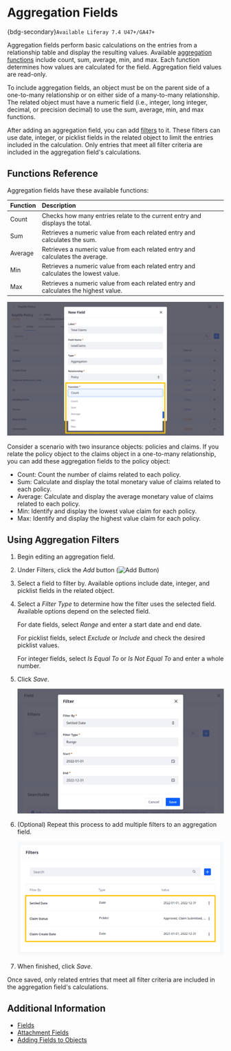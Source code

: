 # Aggregation Fields

{bdg-secondary}`Available Liferay 7.4 U47+/GA47+`

Aggregation fields perform basic calculations on the entries from a relationship table and display the resulting values. Available [aggregation functions](#functions-reference) include count, sum, average, min, and max. Each function determines how values are calculated for the field. Aggregation field values are read-only.

To include aggregation fields, an object must be on the parent side of a one-to-many relationship or on either side of a many-to-many relationship. The related object must have a numeric field (i.e., integer, long integer, decimal, or precision decimal) to use the sum, average, min, and max functions.

After adding an aggregation field, you can add [filters](#using-aggregation-filters) to it. These filters can use date, integer, or picklist fields in the related object to limit the entries included in the calculation. Only entries that meet all filter criteria are included in the aggregation field's calculations.

## Functions Reference

Aggregation fields have these available functions:

| Function | Description |
| :--- | :--- |
| Count | Checks how many entries relate to the current entry and displays the total. |
| Sum | Retrieves a numeric value from each related entry and calculates the sum. |
| Average | Retrieves a numeric value from each related entry and calculates the average. |
| Min | Retrieves a numeric value from each related entry and calculates the lowest value. |
| Max | Retrieves a numeric value from each related entry and calculates the highest value. |

![Aggregation fields can use the count, sum, average, min, or max functions.](./aggregation-fields/images/01.png)

Consider a scenario with two insurance objects: policies and claims. If you relate the policy object to the claims object in a one-to-many relationship, you can add these aggregation fields to the policy object:

* Count: Count the number of claims related to each policy.
* Sum: Calculate and display the total monetary value of claims related to each policy.
* Average: Calculate and display the average monetary value of claims related to each policy.
* Min: Identify and display the lowest value claim for each policy.
* Max: Identify and display the highest value claim for each policy.

## Using Aggregation Filters

1. Begin editing an aggregation field.

1. Under Filters, click the *Add* button (![Add Button](../../../../images/icon-add.png))

1. Select a field to filter by. Available options include date, integer, and picklist fields in the related object.

1. Select a *Filter Type* to determine how the filter uses the selected field. Available options depend on the selected field.

   For date fields, select *Range* and enter a start date and end date.

   For picklist fields, select *Exclude* or *Include* and check the desired picklist values.

   For integer fields, select *Is Equal To* or *Is Not Equal To* and enter a whole number.

1. Click *Save*.

   ![Select a field and filter type.](./aggregation-fields/images/02.png)

1. (Optional) Repeat this process to add multiple filters to an aggregation field.

   ![Add multiple filters to an aggregation field](./aggregation-fields/images/03.png)

1. When finished, click *Save*.

Once saved, only related entries that meet all filter criteria are included in the aggregation field's calculations.

## Additional Information

* [Fields](../fields.md)
* [Attachment Fields](./attachment-fields.md)
* [Adding Fields to Objects](./adding-fields-to-objects.md)
